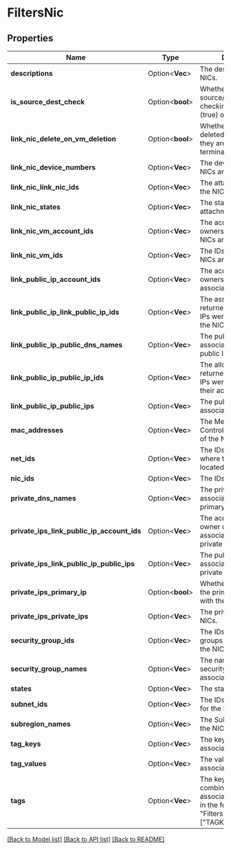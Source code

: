 # FiltersNic

## Properties

Name | Type | Description | Notes
------------ | ------------- | ------------- | -------------
**descriptions** | Option<**Vec<String>**> | The descriptions of the NICs. | [optional]
**is_source_dest_check** | Option<**bool**> | Whether the source/destination checking is enabled (true) or disabled (false). | [optional]
**link_nic_delete_on_vm_deletion** | Option<**bool**> | Whether the NICs are deleted when the VMs they are attached to are terminated. | [optional]
**link_nic_device_numbers** | Option<**Vec<i32>**> | The device numbers the NICs are attached to. | [optional]
**link_nic_link_nic_ids** | Option<**Vec<String>**> | The attachment IDs of the NICs. | [optional]
**link_nic_states** | Option<**Vec<String>**> | The states of the attachments. | [optional]
**link_nic_vm_account_ids** | Option<**Vec<String>**> | The account IDs of the owners of the VMs the NICs are attached to. | [optional]
**link_nic_vm_ids** | Option<**Vec<String>**> | The IDs of the VMs the NICs are attached to. | [optional]
**link_public_ip_account_ids** | Option<**Vec<String>**> | The account IDs of the owners of the public IPs associated with the NICs. | [optional]
**link_public_ip_link_public_ip_ids** | Option<**Vec<String>**> | The association IDs returned when the public IPs were associated with the NICs. | [optional]
**link_public_ip_public_dns_names** | Option<**Vec<String>**> | The public DNS names associated with the public IPs. | [optional]
**link_public_ip_public_ip_ids** | Option<**Vec<String>**> | The allocation IDs returned when the public IPs were allocated to their accounts. | [optional]
**link_public_ip_public_ips** | Option<**Vec<String>**> | The public IPs associated with the NICs. | [optional]
**mac_addresses** | Option<**Vec<String>**> | The Media Access Control (MAC) addresses of the NICs. | [optional]
**net_ids** | Option<**Vec<String>**> | The IDs of the Nets where the NICs are located. | [optional]
**nic_ids** | Option<**Vec<String>**> | The IDs of the NICs. | [optional]
**private_dns_names** | Option<**Vec<String>**> | The private DNS names associated with the primary private IPs. | [optional]
**private_ips_link_public_ip_account_ids** | Option<**Vec<String>**> | The account IDs of the owner of the public IPs associated with the private IPs. | [optional]
**private_ips_link_public_ip_public_ips** | Option<**Vec<String>**> | The public IPs associated with the private IPs. | [optional]
**private_ips_primary_ip** | Option<**bool**> | Whether the private IP is the primary IP associated with the NIC. | [optional]
**private_ips_private_ips** | Option<**Vec<String>**> | The private IPs of the NICs. | [optional]
**security_group_ids** | Option<**Vec<String>**> | The IDs of the security groups associated with the NICs. | [optional]
**security_group_names** | Option<**Vec<String>**> | The names of the security groups associated with the NICs. | [optional]
**states** | Option<**Vec<String>**> | The states of the NICs. | [optional]
**subnet_ids** | Option<**Vec<String>**> | The IDs of the Subnets for the NICs. | [optional]
**subregion_names** | Option<**Vec<String>**> | The Subregions where the NICs are located. | [optional]
**tag_keys** | Option<**Vec<String>**> | The keys of the tags associated with the NICs. | [optional]
**tag_values** | Option<**Vec<String>**> | The values of the tags associated with the NICs. | [optional]
**tags** | Option<**Vec<String>**> | The key/value combination of the tags associated with the NICs, in the following format: &quot;Filters&quot;:{&quot;Tags&quot;:[&quot;TAGKEY=TAGVALUE&quot;]}. | [optional]

[[Back to Model list]](../README.md#documentation-for-models) [[Back to API list]](../README.md#documentation-for-api-endpoints) [[Back to README]](../README.md)



